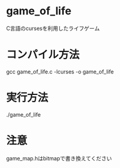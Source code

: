 # game_of_life
C言語のcursesを利用したライフゲーム
# コンパイル方法
gcc game_of_life.c -lcurses -o game_of_life
# 実行方法
./game_of_life
# 注意
game_map.hはbitmapで書き換えてください
